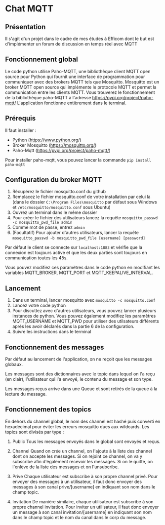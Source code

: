 # Chat MQTT

## Présentation

Il s'agit d'un projet dans le cadre de mes études à Efficom dont le but est d'implémenter un forum de discussion en temps réel avec MQTT

## Fonctionnement global

Le code python utilise Paho-MQTT, une bibliothèque client MQTT open source pour Python qui fournit une interface de programmation pour communiquer avec des brokers MQTT tels que Mosquitto. Mosquitto est un broker MQTT open source qui implémente le protocole MQTT et permet la communication entre les clients MQTT. Vous trouverez le fonctionnement de la bibliothèque paho-MQTT à l'adresse https://pypi.org/project/paho-mqtt/
L'application fonctionne entièrement dans le terminal.

## Prérequis

Il faut installer :
- Python (https://www.python.org/)
- Broker Mosquitto (https://mosquitto.org/)
- Paho-Mqtt (https://pypi.org/project/paho-mqtt/)

Pour installer paho-mqtt, vous pouvez lancer la commande `pip install paho-mqtt`  


## Configuration du broker MQTT

1. Récupérez le fichier mosquitto.conf du github
2. Remplacez le fichier mosquitto.conf de votre installation par celui là (dans le dossier `C:\Program Files\mosquitto` par défaut sous Windows et `/etc/mosquitto/mosquitto.conf` sous Ubuntu)
3. Ouvrez un terminal dans le même dossier
4. Pour créer le fichier des utilisateurs lancez la requête `mosquitto_passwd -c mosquitto_pwd_file admin`
5. Comme mot de passe, entrez `admin`
6. (Facultatif) Pour ajouter d'autres utilisateurs, lancer la requête `mosquitto_passwd -b mosquitto_pwd_file [username] [password]`

Par défaut le client se connecte sur `localhost:1883` et vérifie que la connexion est toujours active et que les deux parties sont toujours en communication toutes les 45s.

Vous pouvez modifiez ces paramètres dans le code python en modifiant les variables MQTT_BROKER, MQTT_PORT et MQTT_KEEPALIVE_INTERVAL.


## Lancement 

1. Dans un terminal, lancer mosquitto avec `mosquitto -c mosquitto.conf` 
2. Lancez votre code python
3. Pour discuttez avec d'autres utilisateurs, vous pouvez lancer plusieurs instances de python. Vous pouvez également modifiez les paramètres MQTT_USERNAME et MQTT_PWD pour utiliser des utilsateurs différents après les avoir déclarés dans la partie 6 de la configuration.
4. Suivre les instructions dans le terminal


## Fonctionnement des messages

Par défaut au lancement de l'application, on ne reçoit que les messages globaux.

Les messages sont des dictionnaires avec le topic dans lequel on l'a reçu (en clair), l'utilisateur qui l'a envoyé, le contenu du message et son type.

Les messages reçus arrive dans une Queue et sont retirés de la queue à la lecture du message.


## Fonctionnement des topics

En dehors du channel global, le nom des channel est hashé puis converti en hexadécimal pour éviter les erreurs mosquitto dues aux wildcards. Les topics sont divisés par type :

1. Public
Tous les messages envoyés dans le global sont envoyés et reçus.

2. Channel
Quand on crée un channel, on l'ajoute à la liste des channel dont on accepte les messages. Si on rejoint ce channel, on va y subscribe afin d'également recevoir les messages. Si on le quitte, on l'enlève de la liste des messages et on l'unsubcribe.

3. Prive
Chaque utilisateur est subscribe à son propre channel privé. Pour envoyer des messages à un utilisateur, il faut donc envoyer des messages à son canal prive/[username] en indiquant son nom dans le champ topic.

4. Invitation
De manière similaire, chaque utilisateur est subscribe à son propre channel invitation. Pour inviter un utilisateur, il faut donc envoyer un message à son canal invitation/[username] en indiquant son nom dans le champ topic et le nom du canal dans le corp du message.
